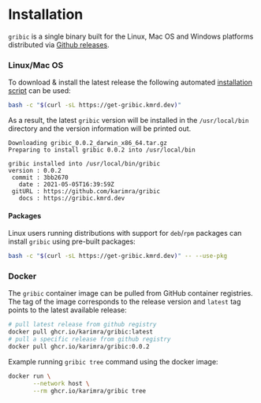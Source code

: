 # Installation

`gribic` is a single binary built for the Linux, Mac OS and Windows platforms distributed via [Github releases](https://github.com/karimra/gribic/releases).

### Linux/Mac OS

To download & install the latest release the following automated [installation script](https://github.com/karimra/gribic/blob/main/install.sh) can be used:

```bash
bash -c "$(curl -sL https://get-gribic.kmrd.dev)"
```

As a result, the latest `gribic` version will be installed in the `/usr/local/bin` directory and the version information will be printed out.

```text
Downloading gribic_0.0.2_darwin_x86_64.tar.gz
Preparing to install gribic 0.0.2 into /usr/local/bin

gribic installed into /usr/local/bin/gribic
version : 0.0.2
 commit : 3bb2670
   date : 2021-05-05T16:39:59Z
 gitURL : https://github.com/karimra/gribic
   docs : https://gribic.kmrd.dev
```

#### Packages

Linux users running distributions with support for `deb`/`rpm` packages can install `gribic` using pre-built packages:

```bash
bash -c "$(curl -sL https://get-gribic.kmrd.dev)" -- --use-pkg
```

### Docker

The `gribic` container image can be pulled from GitHub container registries. The tag of the image corresponds to the release version and `latest` tag points to the latest available release:

```bash
# pull latest release from github registry
docker pull ghcr.io/karimra/gribic:latest
# pull a specific release from github registry
docker pull ghcr.io/karimra/gribic:0.0.2
```

Example running `gribic tree` command using the docker image:

```bash
docker run \
       --network host \
       --rm ghcr.io/karimra/gribic tree
```
